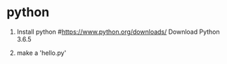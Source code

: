 # python

1. Install python
#https://www.python.org/downloads/
Download Python 3.6.5

2. make a 'hello.py'
